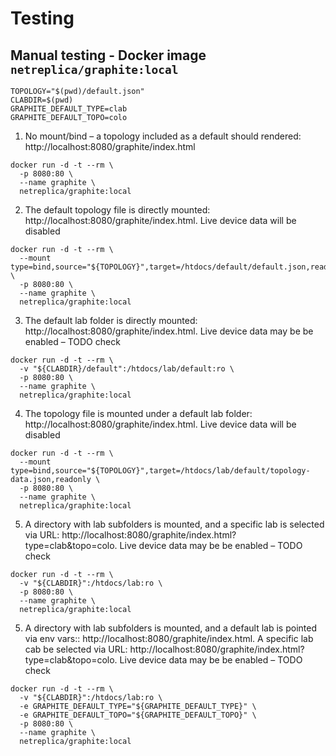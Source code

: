 # Testing

## Manual testing - Docker image `netreplica/graphite:local`

```
TOPOLOGY="$(pwd)/default.json"
CLABDIR=$(pwd)
GRAPHITE_DEFAULT_TYPE=clab
GRAPHITE_DEFAULT_TOPO=colo
```

1. No mount/bind – a topology included as a default should rendered: http://localhost:8080/graphite/index.html

```
docker run -d -t --rm \
  -p 8080:80 \
  --name graphite \
  netreplica/graphite:local
```

2. The default topology file is directly mounted: http://localhost:8080/graphite/index.html. Live device data will be disabled

```
docker run -d -t --rm \
  --mount type=bind,source="${TOPOLOGY}",target=/htdocs/default/default.json,readonly \
  -p 8080:80 \
  --name graphite \
  netreplica/graphite:local
```

3. The default lab folder is directly mounted: http://localhost:8080/graphite/index.html. Live device data may be be enabled – TODO check

```
docker run -d -t --rm \
  -v "${CLABDIR}/default":/htdocs/lab/default:ro \
  -p 8080:80 \
  --name graphite \
  netreplica/graphite:local
```

4. The topology file is mounted under a default lab folder: http://localhost:8080/graphite/index.html. Live device data will be disabled

```
docker run -d -t --rm \
  --mount type=bind,source="${TOPOLOGY}",target=/htdocs/lab/default/topology-data.json,readonly \
  -p 8080:80 \
  --name graphite \
  netreplica/graphite:local
```

5. A directory with lab subfolders is mounted, and a specific lab is selected via URL: http://localhost:8080/graphite/index.html?type=clab&topo=colo. Live device data may be be enabled – TODO check

```
docker run -d -t --rm \
  -v "${CLABDIR}":/htdocs/lab:ro \
  -p 8080:80 \
  --name graphite \
  netreplica/graphite:local
```

5. A directory with lab subfolders is mounted, and a default lab is pointed via env vars:: http://localhost:8080/graphite/index.html. A specific lab cab be selected via URL: http://localhost:8080/graphite/index.html?type=clab&topo=colo. Live device data may be be enabled – TODO check

```
docker run -d -t --rm \
  -v "${CLABDIR}":/htdocs/lab:ro \
  -e GRAPHITE_DEFAULT_TYPE="${GRAPHITE_DEFAULT_TYPE}" \
  -e GRAPHITE_DEFAULT_TOPO="${GRAPHITE_DEFAULT_TOPO}" \
  -p 8080:80 \
  --name graphite \
  netreplica/graphite:local
```
